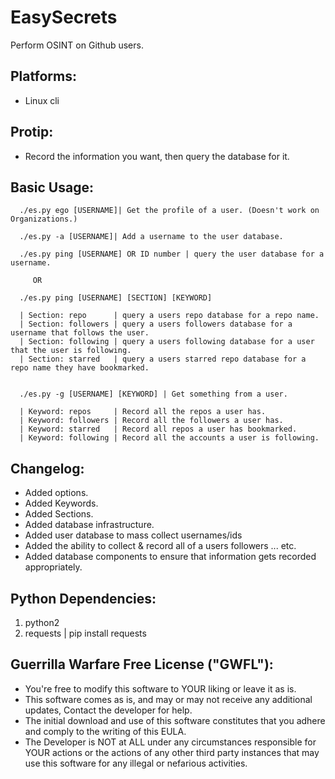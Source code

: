 # EasySecrets
Perform OSINT on Github users.

Platforms:
---------
- Linux cli

Protip:
-------
- Record the information you want, then query the database for it.

Basic Usage:
------------
      ./es.py ego [USERNAME]| Get the profile of a user. (Doesn't work on Organizations.)

      ./es.py -a [USERNAME]| Add a username to the user database.

      ./es.py ping [USERNAME] OR ID number | query the user database for a username.

         OR

      ./es.py ping [USERNAME] [SECTION] [KEYWORD]

      | Section: repo      | query a users repo database for a repo name.
      | Section: followers | query a users followers database for a username that follows the user.
      | Section: following | query a users following database for a user that the user is following.
      | Section: starred   | query a users starred repo database for a repo name they have bookmarked.


      ./es.py -g [USERNAME] [KEYWORD] | Get something from a user.

      | Keyword: repos     | Record all the repos a user has.
      | Keyword: followers | Record all the followers a user has.
      | Keyword: starred   | Record all repos a user has bookmarked.
      | Keyword: following | Record all the accounts a user is following.

Changelog:
----------
- Added options.
- Added Keywords.
- Added Sections.
- Added database infrastructure.
- Added user database to mass collect usernames/ids
- Added the ability to collect & record all of a users followers ... etc.
- Added database components to ensure that information gets recorded appropriately.

Python Dependencies:
--------------------
1. python2
2. requests | pip install requests

Guerrilla Warfare Free License ("GWFL"):
----------------------------------------
- You're free to modify this software to YOUR liking or leave it as is.
- This software comes as is, and may or may not receive any additional updates, Contact the developer for help.
- The initial download and use of this software constitutes that you adhere and comply to the writing of this EULA.
- The Developer is NOT at ALL under any circumstances responsible for YOUR actions or the actions of any other third party instances that may use this software for any illegal or nefarious activities.
